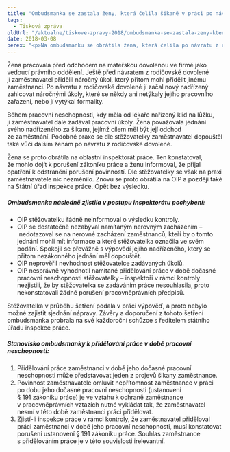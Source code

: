 ```yaml
---
title: "Ombudsmanka se zastala ženy, která čelila šikaně v práci po návratu z rodičovské dovolené"
tags:
  - Tisková zpráva
oldUrl: "/aktualne/tiskove-zpravy-2018/ombudsmanka-se-zastala-zeny-ktera-celila-sikane-v-praci-po-navratu-z-rodicovske-dovolene"
date: 2018-03-08
perex: "<p>Na ombudsmanku se obrátila žena, která čelila po návratu z rodičovské dovolené v práci šikaně. Cílem šikany měl být její odchod ze zaměstnání. Žena se opakovaně obrátila na oblastní inspektorát práce (OIP), ale jeho kontroly problémy nevyřešily. Ombudsmanka ve svém šetření konstatovala několik pochybení, kterých se inspektorát dopustil. Především nekonstatoval porušení zákoníku práce v situaci, kdy zaměstnavatel ženě prokazatelně přiděloval práci v době její pracovní neschopnosti.</p>"
---
```


<!-- imported from the old website -->

<p>Žena pracovala před odchodem na mateřskou dovolenou ve firmě jako vedoucí právního oddělení. Ještě před návratem z rodičovské dovolené jí zaměstnavatel přidělil náročný úkol, který přitom mohl přidělit jinému zaměstnanci. Po návratu z rodičovské dovolené jí začal nový nadřízený zahlcovat náročnými úkoly, které se někdy ani netýkaly jejího pracovního zařazení, nebo jí vytýkal formality. </p><p></p><p>Během pracovní neschopnosti, kdy měla od lékaře nařízený klid na lůžku, jí zaměstnavatel dále zadával pracovní úkoly. Žena považovala jednání svého nadřízeného za šikanu, jejímž cílem měl být její odchod ze zaměstnání. Podobné praxe se dle stěžovatelky zaměstnavatel dopouštěl také vůči dalším ženám po návratu z rodičovské dovolené.</p> <p>Žena se proto obrátila na oblastní inspektorát práce. Ten konstatoval, že mohlo dojít k porušení zákoníku práce a ženu informoval, že přijal opatření k odstranění porušení povinností. Dle stěžovatelky se však na praxi zaměstnavatele nic nezměnilo. Znovu se proto obrátila na OIP a později také na Státní úřad inspekce práce. Opět bez výsledku.</p> <h5>Ombudsmanka následně zjistila v postupu inspektorátu pochybení:</h5> <ul><li>OIP stěžovatelku řádně neinformoval o výsledku kontroly. </li><li>OIP se dostatečně nezabýval namítaným nerovným zacházením &ndash; nedotazoval se na nerovné zacházení zaměstnanců, kteří by o tomto jednání mohli mít informace a které stěžovatelka označila ve svém podání. Spokojil se převážně s výpovědí jejího nadřízeného, který se přitom nezákonného jednání měl dopouštět.</li><li>OIP neprověřil nevhodnost stěžovatelce zadávaných úkolů. </li><li>OIP nesprávně vyhodnotil namítané přidělování práce v době dočasné pracovní neschopnosti stěžovatelky &ndash; inspektoři v rámci kontroly nezjistili, že by stěžovatelka se zadáváním práce nesouhlasila, proto nekonstatovali žádné porušení pracovněprávních předpisů.</li></ul> <p>Stěžovatelka v průběhu šetření podala v práci výpověď, a proto nebylo možné zajistit sjednání nápravy. Závěry a doporučení z tohoto šetření ombudsmanka probrala na své každoroční schůzce s ředitelem státního úřadu inspekce práce. </p> <h5>Stanovisko ombudsmanky k přidělování práce v době pracovní neschopnosti:</h5> <ol><li>Přidělování práce zaměstnanci v době jeho dočasné pracovní neschopnosti může představovat jeden z projevů šikany zaměstnance. </li><li>Povinnost zaměstnavatele omluvit nepřítomnost zaměstnance v práci po dobu jeho dočasné pracovní neschopnosti (ustanovení § 191 zákoníku práce) je ve vztahu k ochraně zaměstnance v pracovněprávních vztazích nutné vykládat tak, že zaměstnavatel nesmí v této době zaměstnanci práci přidělovat. </li><li>Zjistí-li inspekce práce v rámci kontroly, že zaměstnavatel přiděloval práci zaměstnanci v době jeho pracovní neschopnosti, musí konstatovat porušení ustanovení § 191 zákoníku práce. Souhlas zaměstnance s přidělováním práce je v této souvislosti irelevantní.</li></ol>
